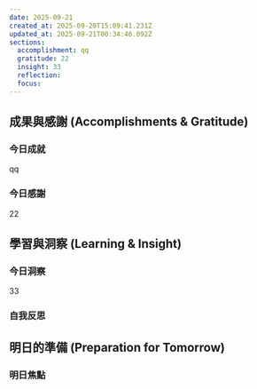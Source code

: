 ```yaml
---
date: 2025-09-21
created_at: 2025-09-20T15:09:41.231Z
updated_at: 2025-09-21T00:34:46.092Z
sections:
  accomplishment: qq
  gratitude: 22
  insight: 33
  reflection: 
  focus: 
---
```


## 成果與感謝 (Accomplishments & Gratitude)
### 今日成就
qq

### 今日感謝
22

## 學習與洞察 (Learning & Insight)
### 今日洞察
33

### 自我反思


## 明日的準備 (Preparation for Tomorrow)
### 明日焦點
